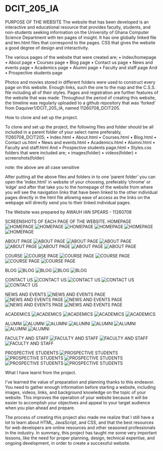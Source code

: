 # DCIT_205_IA
PURPOSE OF THE WEBSITE
The website that has been developed is an interactive and educational resource that provides faculty, students, and non-students seeking information on the University of Ghana Computer Science Department with ten pages of insight. It has one globally linked file and ten.html files that correspond to the pages. CSS that gives the website a good degree of design and interactivity. 

The various pages of the website that were created are;
•	Index/homepage
•	About page
•	Courses page
•	Blog page
•	Contact us page
•	News and events page
•	Academics page
•	Alumni page
•	Faculty and staff page
And 
•	Prospective students page

Photos and movies stored in different folders were used to construct every page on this website.  Enough links, such the one to the map and the C.S.S. file including all of their styles. Pages and registration are further features of the website that was made.
 Throughout the period of creating this website, the timeline was regularly uploaded to a github repository that was ‘forked’ from Daquiver1/DCIT_205_IA, named 11260708_DCIT205.

How to clone and set up the project.

To clone and set up the project, the following files and folder should be all included in a parent folder of your select name preferably, 11260708_DCIT205;
•	Index.html
•	About.html
•	Courses.html
•	Blog.html 
•	Contact us.html
•	News and events.html
•	Academics.html
•	Alumni.html
•	Faculty and staff.html
And
•	Prospective students page.html
•	Styles.css
folders that were included are;
•	images(folder)
•	videos(folder)
• screenshots(folder)

note: the above are all case sensitive

After putting all the above files and folders in to one ‘parent folder’ you can open the ‘index.html’ in website of your choosing, preferably ‘chrome’ or ‘edge’ and after that take you to the homepage of the website from where you will see the navigation links that have been linked to the other individual pages directly in the html file allowing ease of access as the links on the webpage will directly send you to their linked individual pages.



The Website was prepared by AWAUH IAN SPEARS - 11260708


SCREENSHOTS OF EACH PAGE OF THE WEBSITE.
HOMEPAGE
![HOMEPAGE](/screenshots/hp1.png)
![HOMEPAGE](/screenshots/hp2.png)
![HOMEPAGE](/screenshots/hp3.png)
![HOMEPAGE](/screenshots/hp4.png)
![HOMEPAGE](/screenshots/hp5.png)
![HOMEPAGE](/screenshots/hp6.png)


ABOUT PAGE
![ABOUT PAGE](/screenshots/ab1.png)
![ABOUT PAGE](/screenshots/ab2.png)
![ABOUT PAGE](/screenshots/ab3.png)
![ABOUT PAGE](/screenshots/ab4.png)
![ABOUT PAGE](/screenshots/ab5.png)
![ABOUT PAGE](/screenshots/ab6.png)
![ABOUT PAGE](/screenshots/ab7.png)


COURSE
![COURSE PAGE](/screenshots/co1.png)
![COURSE PAGE](/screenshots/co2.png)
![COURSE PAGE](/screenshots/co3.png)
![COURSE PAGE](/screenshots/co4.png)
![COURSE PAGE](/screenshots/co5.png)



BLOG
![BLOG](/screenshots/bl1.png)
![BLOG](/screenshots/bl2.png)
![BLOG](/screenshots/bl3.png)
![BLOG](/screenshots/bl4.png)


CONTACT US
![CONTACT US](/screenshots/ct1.png)
![CONTACT US](/screenshots/ct2.png)
![CONTACT US](/screenshots/ct3.png)
![CONTACT US](/screenshots/ct4.png)


NEWS AND EVENTS
![NEWS AND EVENTS PAGE](/screenshots/ne1.png)
![NEWS AND EVENTS PAGE](/screenshots/ne2.png)
![NEWS AND EVENTS PAGE](/screenshots/ne3.png)
![NEWS AND EVENTS PAGE](/screenshots/ne4.png)
![NEWS AND EVENTS PAGE](/screenshots/ne5.png)


ACADEMICS
![ACADEMICS](/screenshots/ac1.png)
![ACADEMICS](/screenshots/ac2.png)
![ACADEMICS](/screenshots/ac3.png)
![ACADEMICS](/screenshots/ac4.png)


ALUMNI
![ALUMNI](/screenshots/al1.png)
![ALUMNI](/screenshots/al2.png)
![ALUMNI](/screenshots/al3.png)
![ALUMNI](/screenshots/al4.png)
![ALUMNI](/screenshots/al5.png)
![ALUMNI](/screenshots/al6.png)
![ALUMNI](/screenshots/al7.png)


FACULTY AND STAFF
![FACULTY AND STAFF](/screenshots/fs1.png)
![FACULTY AND STAFF](/screenshots/fs2.png)
![FACULTY AND STAFF](/screenshots/fs3.png)


PROSPECTIVE STUDENTS
![PROSPECTIVE STUDENTS](/screenshots/ps1.png)
![PROSPECTIVE STUDENTS](/screenshots/ps2.png)
![PROSPECTIVE STUDENTS](/screenshots/ps3.png)
![PROSPECTIVE STUDENTS](/screenshots/ps4.png)
![PROSPECTIVE STUDENTS](/screenshots/ps5.png)


What I have learnt from the project.

I've learned the value of preparation and planning thanks to this endeavor. You need to gather enough information before starting a website, including images, videos, links, and background knowledge on the topic of your website. This improves the operation of your website because it will be easier to accomplish your objectives and appeal to your target audience when you plan ahead and prepare. 

The process of creating this project also made me realize that I still have a lot to learn about HTML, JavaScript, and CSS, and that the best resources for web developers are online resources and other seasoned professionals in the industry.
In summary, this project has taught me some very important lessons, like the need for proper planning, design, technical expertise, and ongoing development, in order to create a successful website.